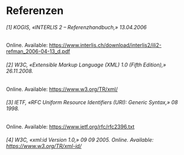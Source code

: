# Referenzen
###### [1] KOGIS, «INTERLIS 2 – Referenzhandbuch,» 13.04.2006
Online. Available: https://www.interlis.ch/download/interlis2/ili2-refman_2006-04-13_d.pdf

###### [2] W3C, «Extensible Markup Language (XML) 1.0 (Fifth Edition),» 26.11.2008.
Online. Available: https://www.w3.org/TR/xml/

###### [3] IETF, «RFC Uniform Resource Identifiers (URI): Generic Syntax,» 08 1998.
Online. Available: https://www.ietf.org/rfc/rfc2396.txt

###### [4] W3C, «xml:id Version 1.0,» 09 09 2005. Online. Available: https://www.w3.org/TR/xml-id/
